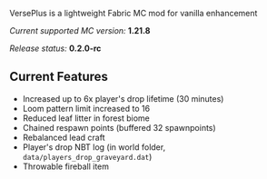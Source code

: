 VersePlus is a lightweight Fabric MC mod for vanilla enhancement

*Current supported MC version:* **1.21.8**

*Release status:* **0.2.0-rc**

## Current Features
- Increased up to 6x player's drop lifetime (30 minutes)
- Loom pattern limit increased to 16
- Reduced leaf litter in forest biome
- Chained respawn points (buffered 32 spawnpoints)
- Rebalanced lead craft
- Player's drop NBT log (in world folder, `data/players_drop_graveyard.dat`)
- Throwable fireball item